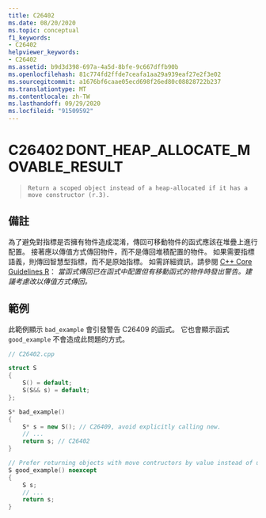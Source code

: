 ```yaml
---
title: C26402
ms.date: 08/20/2020
ms.topic: conceptual
f1_keywords:
- C26402
helpviewer_keywords:
- C26402
ms.assetid: b9d3d398-697a-4a5d-8bfe-9c667dffb90b
ms.openlocfilehash: 81c774fd2ffde7ceafa1aa29a939eaf27e2f3e02
ms.sourcegitcommit: a1676bf6caae05ecd698f26ed80c08828722b237
ms.translationtype: MT
ms.contentlocale: zh-TW
ms.lasthandoff: 09/29/2020
ms.locfileid: "91509592"
---
```

# <a name="c26402dont_heap_allocate_movable_result"></a>C26402 DONT_HEAP_ALLOCATE_MOVABLE_RESULT

> `Return a scoped object instead of a heap-allocated if it has a move constructor (r.3).`

## <a name="remarks"></a>備註

為了避免對指標是否擁有物件造成混淆，傳回可移動物件的函式應該在堆疊上進行配置。 接著應以傳值方式傳回物件，而不是傳回堆積配置的物件。 如果需要指標語義，則傳回智慧型指標，而不是原始指標。 如需詳細資訊，請參閱 [C++ Core Guidelines R](https://github.com/isocpp/CppCoreGuidelines/blob/master/CppCoreGuidelines.md#Rr-ptr)： *當函式傳回已在函式中配置但有移動函式的物件時發出警告。建議考慮改以傳值方式傳回。*

## <a name="example"></a>範例

此範例顯示 `bad_example` 會引發警告 C26409 的函式。 它也會顯示函式 `good_example` 不會造成此問題的方式。

```cpp
// C26402.cpp

struct S
{
    S() = default;
    S(S&& s) = default;
};

S* bad_example()
{
    S* s = new S(); // C26409, avoid explicitly calling new.
    // ...
    return s; // C26402
}

// Prefer returning objects with move contructors by value instead of unnecessarily heap-allocating the object.
S good_example() noexcept
{
    S s;
    // ...
    return s;
}
```

